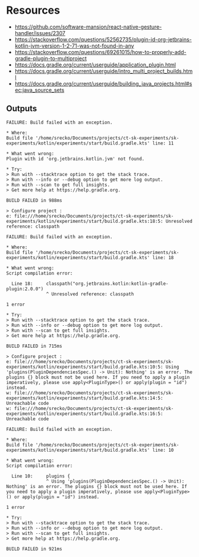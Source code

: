 # Resources

- https://github.com/software-mansion/react-native-gesture-handler/issues/2307 
- https://stackoverflow.com/questions/52562735/plugin-id-org-jetbrains-kotlin-jvm-version-1-2-71-was-not-found-in-any
- https://stackoverflow.com/questions/69261015/how-to-properly-add-gradle-plugin-to-multiproject
- https://docs.gradle.org/current/userguide/application_plugin.html
- https://docs.gradle.org/current/userguide/intro_multi_project_builds.html
- https://docs.gradle.org/current/userguide/building_java_projects.html#sec:java_source_sets

## Outputs

```terminal
FAILURE: Build failed with an exception.

* Where:
Build file '/home/srecko/Documents/projects/ct-sk-experiments/sk-experiments/kotlin/experiments/start/build.gradle.kts' line: 11

* What went wrong:
Plugin with id 'org.jetbrains.kotlin.jvm' not found.

* Try:
> Run with --stacktrace option to get the stack trace.
> Run with --info or --debug option to get more log output.
> Run with --scan to get full insights.
> Get more help at https://help.gradle.org.

BUILD FAILED in 988ms
```

```terminal
> Configure project :
e: file:///home/srecko/Documents/projects/ct-sk-experiments/sk-experiments/kotlin/experiments/start/build.gradle.kts:18:5: Unresolved reference: classpath

FAILURE: Build failed with an exception.

* Where:
Build file '/home/srecko/Documents/projects/ct-sk-experiments/sk-experiments/kotlin/experiments/start/build.gradle.kts' line: 18

* What went wrong:
Script compilation error:

  Line 18:     classpath("org.jetbrains.kotlin:kotlin-gradle-plugin:2.0.0")
               ^ Unresolved reference: classpath

1 error

* Try:
> Run with --stacktrace option to get the stack trace.
> Run with --info or --debug option to get more log output.
> Run with --scan to get full insights.
> Get more help at https://help.gradle.org.

BUILD FAILED in 715ms
```

```terminal
> Configure project :
e: file:///home/srecko/Documents/projects/ct-sk-experiments/sk-experiments/kotlin/experiments/start/build.gradle.kts:10:5: Using 'plugins(PluginDependenciesSpec.() -> Unit): Nothing' is an error. The plugins {} block must not be used here. If you need to apply a plugin imperatively, please use apply<PluginType>() or apply(plugin = "id") instead.
w: file:///home/srecko/Documents/projects/ct-sk-experiments/sk-experiments/kotlin/experiments/start/build.gradle.kts:14:5: Unreachable code
w: file:///home/srecko/Documents/projects/ct-sk-experiments/sk-experiments/kotlin/experiments/start/build.gradle.kts:16:5: Unreachable code

FAILURE: Build failed with an exception.

* Where:
Build file '/home/srecko/Documents/projects/ct-sk-experiments/sk-experiments/kotlin/experiments/start/build.gradle.kts' line: 10

* What went wrong:
Script compilation error:

  Line 10:     plugins {
               ^ Using 'plugins(PluginDependenciesSpec.() -> Unit): Nothing' is an error. The plugins {} block must not be used here. If you need to apply a plugin imperatively, please use apply<PluginType>() or apply(plugin = "id") instead.

1 error

* Try:
> Run with --stacktrace option to get the stack trace.
> Run with --info or --debug option to get more log output.
> Run with --scan to get full insights.
> Get more help at https://help.gradle.org.

BUILD FAILED in 921ms
```

